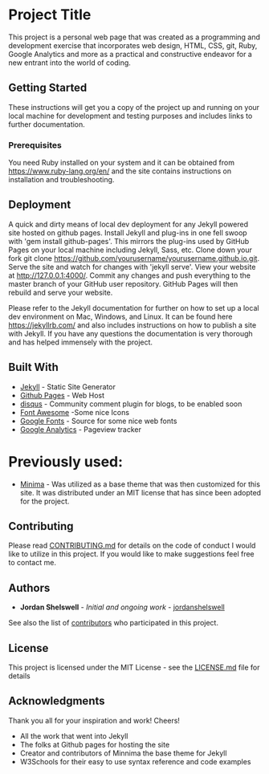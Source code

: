 # Project Title

This project is a personal web page that was created as a programming and
development exercise that incorporates web design, HTML, CSS, git, Ruby,
Google Analytics and more as a practical and constructive endeavor for a new
entrant into the world of coding.

## Getting Started

These instructions will get you a copy of the project up and running on your
local machine for development and testing purposes and includes links to further
documentation.

### Prerequisites

You need Ruby installed on your system and it can be obtained from https://www.ruby-lang.org/en/
and the site contains instructions on installation and troubleshooting.

## Deployment
A quick and dirty means of local dev deployment for any Jekyll powered site
hosted on github pages.
Install Jekyll and plug-ins in one fell swoop with 'gem install github-pages'.
This mirrors the plug-ins used by GitHub Pages on your local machine including
Jekyll, Sass, etc.
Clone down your fork git clone https://github.com/yourusername/yourusername.github.io.git.
Serve the site and watch for changes with 'jekyll serve'.
View your website at http://127.0.0.1:4000/.
Commit any changes and push everything to the master branch of your GitHub user
repository. GitHub Pages will then rebuild and serve your website.

Please refer to the Jekyll documentation for further on how to set up a local
dev environment on Mac, Windows, and Linux.
It can be found here https://jekyllrb.com/ and also includes instructions on how to
publish a site with Jekyll.
If you have any questions the documentation is very thorough and has helped immensely with the project.

## Built With

* [Jekyll](https://jekyllrb.com/) - Static Site Generator
* [Github Pages](https://pages.github.com/) - Web Host
* [disqus](https://disqus.com/) - Community comment plugin for blogs, to be enabled soon
* [Font Awesome](https://fontawesome.com/) -Some nice Icons
* [Google Fonts](https://fonts.google.com/) - Source for some nice web fonts
* [Google Analytics](https://analytics.google.com/analytics/web/) - Pageview tracker

# Previously used:
* [Minima](https://github.com/jekyll/minima) - Was utilized as a base theme that was then customized for this site. It was distributed under an MIT license that has since been adopted for the project.

## Contributing

Please read [CONTRIBUTING.md](https://gist.github.com/PurpleBooth/b24679402957c63ec426) for details on the code of conduct I would like to utilize in this project.
If you would like to make suggestions feel free to contact me.

## Authors

* **Jordan Shelswell** - *Initial and ongoing work* - [jordanshelswell]()

See also the list of [contributors](https://github.com/your/project/contributors) who participated in this project.

## License

This project is licensed under the MIT License - see the [LICENSE.md](LICENSE.md) file for details

## Acknowledgments
Thank you all for your inspiration and work! Cheers!
* All the work that went into Jekyll
* The folks at Github pages for hosting the site
* Creator and contributors of Minnima the base theme for Jekyll
* W3Schools for their easy to use syntax reference and code examples

